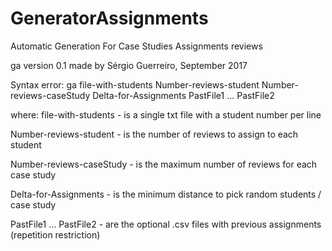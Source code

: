 # GeneratorAssignments
Automatic Generation For Case Studies Assignments reviews

ga version 0.1 made by Sérgio Guerreiro, September 2017

Syntax error: ga file-with-students Number-reviews-student Number-reviews-caseStudy Delta-for-Assignments PastFile1 ... PastFile2

where:
file-with-students - is a single txt file with a student number per line

Number-reviews-student - is the number of reviews to assign to each student

Number-reviews-caseStudy - is the maximum number of reviews for each case study

Delta-for-Assignments - is the minimum distance to pick random students / case study

PastFile1 ... PastFile2 - are the optional .csv files with previous assignments (repetition restriction)
